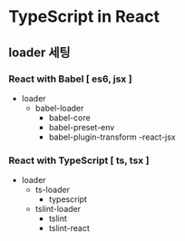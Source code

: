 # TypeScript in React



## loader 세팅

### React with Babel [ es6, jsx ]

- loader
  - babel-loader
    - babel-core
    - babel-preset-env
    - babel-plugin-transform -react-jsx



### React with TypeScript [ ts, tsx ]

- loader
  - ts-loader
    - typescript
  - tslint-loader
    - tslint
    - tslint-react

